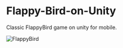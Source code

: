# Flappy-Bird-on-Unity
Classic FlappyBird game on unity for mobile.
	
![FlappyBird](https://user-images.githubusercontent.com/62599165/115111757-81633d80-9f8a-11eb-8865-4a0cfd2b9e51.PNG)
